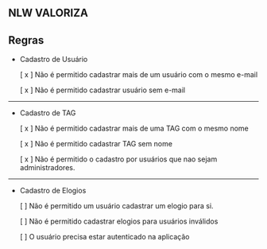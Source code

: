 ## NLW VALORIZA

## Regras

- Cadastro de Usuário

  [ x ] Não é permitido cadastrar mais de um usuário com o mesmo e-mail

  [ x ] Não é permitido cadastrar usuário sem e-mail

---

- Cadastro de TAG

  [ x ] Não é permitido cadastrar mais de uma TAG com o mesmo nome

  [ x ] Não é permitido cadastrar TAG sem nome

  [ x ] Não é permitido o cadastro por usuários que nao sejam administradores.

---

- Cadastro de Elogios

  [ ] Não é permitido um usuário cadastrar um elogio para si.

  [ ] Não é permitido cadastrar elogios para usuários inválidos

  [ ] O usuário precisa estar autenticado na aplicação
